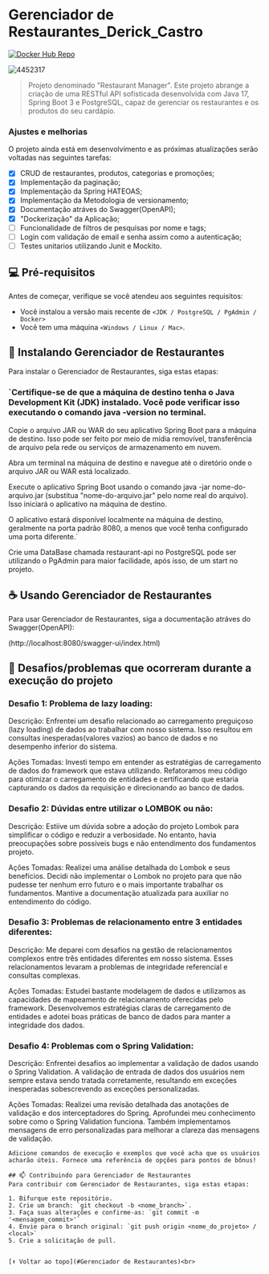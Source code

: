 
# Gerenciador de Restaurantes_Derick_Castro

[![Docker Hub Repo](https://img.shields.io/docker/pulls/derickccastro/manager-restaurant.svg)](https://hub.docker.com/repository/docker/derickccastro/manager-restauran)

![4452317](https://github.com/derick1castro/teste-tech/assets/104864411/05417ca6-48fa-44c6-a103-5190907d0004)

> Projeto denominado "Restaurant Manager". Este projeto abrange a criação de uma RESTful API sofisticada desenvolvida com Java 17, Spring Boot 3 e PostgreSQL, capaz de gerenciar os restaurantes e os produtos do seu cardápio.

### Ajustes e melhorias

O projeto ainda está em desenvolvimento e as próximas atualizações serão voltadas nas seguintes tarefas:

- [x] CRUD de restaurantes, produtos, categorias e promoções;
- [x] Implementação da paginação;
- [x] Implementação da Spring HATEOAS;
- [x] Implementação da Metodologia de versionamento;
- [x] Documentação atráves do Swagger(OpenAPI);
- [x] "Dockerização" da Aplicação;
- [ ] Funcionalidade de filtros de pesquisas por nome e tags;
- [ ] Login com validação de email e senha assim como a autenticação;
- [ ] Testes unitarios utilizando Junit e Mockito.

## 💻 Pré-requisitos

Antes de começar, verifique se você atendeu aos seguintes requisitos:
* Você instalou a versão mais recente de `<JDK / PostgreSQL / PgAdmin / Docker>`
* Você tem uma máquina `<Windows / Linux / Mac>`.

## 🚀 Instalando Gerenciador de Restaurantes

Para instalar o Gerenciador de Restaurantes, siga estas etapas:

### `Certifique-se de que a máquina de destino tenha o Java Development Kit (JDK) instalado. Você pode verificar isso executando o comando java -version no terminal.

Copie o arquivo JAR ou WAR do seu aplicativo Spring Boot para a máquina de destino. Isso pode ser feito por meio de mídia removível, transferência de arquivo pela rede ou serviços de armazenamento em nuvem.

Abra um terminal na máquina de destino e navegue até o diretório onde o arquivo JAR ou WAR está localizado.

Execute o aplicativo Spring Boot usando o comando java -jar nome-do-arquivo.jar (substitua "nome-do-arquivo.jar" pelo nome real do arquivo). Isso iniciará o aplicativo na máquina de destino.

O aplicativo estará disponível localmente na máquina de destino, geralmente na porta padrão 8080, a menos que você tenha configurado uma porta diferente.`

Crie uma DataBase chamada restaurant-api no PostgreSQL pode ser utilizando o PgAdmin para maior facilidade, após isso, de um start no projeto.

## ☕ Usando Gerenciador de Restaurantes

Para usar Gerenciador de Restaurantes, siga a documentação atráves do Swagger(OpenAPI):

(http://localhost:8080/swagger-ui/index.html)

## 🚀 Desafios/problemas que ocorreram durante a execução do projeto

### Desafio 1: Problema de lazy loading: 

Descrição: Enfrentei um desafio relacionado ao carregamento preguiçoso (lazy loading) de dados ao trabalhar com nosso sistema. Isso resultou em consultas inesperadas(valores vazios) ao banco de dados e no desempenho inferior do sistema.

Ações Tomadas: Investi tempo em entender as estratégias de carregamento de dados do framework que estava utilizando. Refatoramos meu código para otimizar o carregamento de entidades e certificando que estaria capturando os dados da requisição e direcionando ao banco de dados.


### Desafio 2: Dúvidas entre utilizar o LOMBOK ou não:

Descrição: Estiive um dúvida sobre a adoção do projeto Lombok para simplificar o código e reduzir a verbosidade. No entanto, havia preocupações sobre possiveis bugs e não entendimento dos fundamentos projeto.

Ações Tomadas: Realizei uma análise detalhada do Lombok e seus benefícios. Decidi não implementar o Lombok no projeto para que não pudesse ter nenhum erro futuro e o mais importante trabalhar os fundamentos. Mantive a documentação atualizada para auxiliar no entendimento do código.


### Desafio 3: Problemas de relacionamento entre 3 entidades diferentes:

Descrição: Me deparei com desafios na gestão de relacionamentos complexos entre três entidades diferentes em nosso sistema. Esses relacionamentos levaram a problemas de integridade referencial e consultas complexas.

Ações Tomadas: Estudei bastante modelagem de dados e utilizamos as capacidades de mapeamento de relacionamento oferecidas pelo framework. Desenvolvemos estratégias claras de carregamento de entidades e adotei boas práticas de banco de dados para manter a integridade dos dados.


### Desafio 4: Problemas com o Spring Validation:

Descrição: Enfrentei desafios ao implementar a validação de dados usando o Spring Validation. A validação de entrada de dados dos usuários nem sempre estava sendo tratada corretamente, resultando em exceções inesperadas sobescrevendo as exceções personalizadas.

Ações Tomadas: Realizei uma revisão detalhada das anotações de validação e dos interceptadores do Spring. Aprofundei meu conhecimento sobre como o Spring Validation funciona. Também implementamos mensagens de erro personalizadas para melhorar a clareza das mensagens de validação.

```
Adicione comandos de execução e exemplos que você acha que os usuários acharão úteis. Fornece uma referência de opções para pontos de bônus!

## 📫 Contribuindo para Gerenciador de Restaurantes
Para contribuir com Gerenciador de Restaurantes, siga estas etapas:

1. Bifurque este repositório.
2. Crie um branch: `git checkout -b <nome_branch>`.
3. Faça suas alterações e confirme-as: `git commit -m '<mensagem_commit>'`
4. Envie para o branch original: `git push origin <nome_do_projeto> / <local>`
5. Crie a solicitação de pull.


[⬆ Voltar ao topo](#Gerenciador de Restaurantes)<br>

